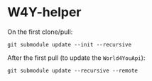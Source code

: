 
# W4Y-helper

On the first clone/pull:
```shell
git submodule update --init --recursive
```

After the first pull (to update the `World4YouApi`):
```shell
git submodule update --recursive --remote
```
